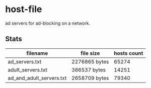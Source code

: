 # host-file
ad servers for ad-blocking on a network.

## Stats
filename | file size | hosts count
-- | -- | --
ad_servers.txt | 2276865 bytes | 65274
adult_servers.txt | 386537 bytes | 14251
ad_and_adult_servers.txt | 2658709 bytes | 79340
